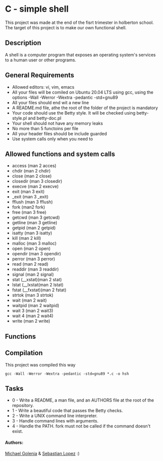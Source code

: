 # C - simple shell

This project was made at the end of the fisrt trimester in holberton school. The target of this project is to make our own functional shell.

## Description

A shell is a computer program that exposes an operating system's services to a human user or other programs.

## General Requirements

- Allowed editors: vi, vim, emacs
- All your files will be comiled on Ubuntu 20.04 LTS using gcc, using the options -Wall -Werror -Wextra -pedantic -std=gnu89
- All your files should end wit a new line
- A README.md file, athe the root of the folder of the project is mandatory
- Your code should use the Betty style. It will be checked using betty-style.pl and betty-doc.pl
- Your shell should not have any memory leaks
- No more than 5 functoins per file
- All your header files should be include guarded
- Use system calls only when you need to

## Allowed functions and system calls 

- access (man 2 acces)
- chdir (man 2 chdir)
- close (man 2 close)
- closedir (man 3 closedir)
- execve (man 2 execve)
- exit (man 3 exit)
- _exit (man 3 _exit)
- fflush (man 3 fflush)
- fork (man2 fork)
- free (man 3 free)
- getcwd (man 3 getcwd)
- getline (man 3 getline)
- getpid (man 2 getpid)
- isatty (man 3 isatty)
- kill (man 2 kill)
- malloc (man 3 malloc)
- open (man 2 open)
- opendir (man 3 opendir)
- perror (man 3 perror)
- read (man 2 read)
- readdir (man 3 readdir)
- signal (man 2 signal)
- stat (__xstat)(man 2 stat)
- lstat (__lxstat(man 2 lstat)
- fstat (__fxstat)(man 2 fstat)
- strtok (man 3 strtok)
- wait (man 2 wait)
- waitpid (man 2 waitpid)
- wait 3 (man 2 wait3)
- wait 4 (man 2 wait4)
- write (man 2 write)

## Functions



## Compilation

This project was compiled this way
```
gcc -Wall -Werror -Wextra -pedantic -std=gnu89 *.c -o hsh
```

## Tasks

- 0 - Write a README, a man file, and an AUTHORS file at the root of the repository.
- 1 - Write a beautiful code that passes the Betty checks.
- 2 - Write a UNIX command line interpreter.
- 3 - Handle command lines with arguments.
- 4 - Handle the PATH. fork must not be called if the command doesn't exist.

#### Authors:
[Michael Golenia](https://github.com/MichaelTwG) & [Sebastian Lopez](https://github.com/seba230903)
:)
